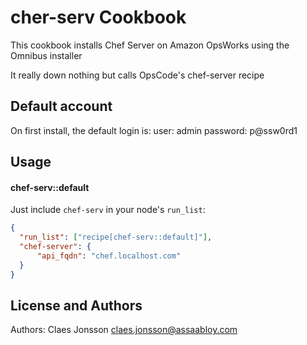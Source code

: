 cher-serv Cookbook
===============
This cookbook installs Chef Server on Amazon OpsWorks using the Omnibus installer

It really down nothing but calls OpsCode's chef-server recipe

Default account
---------------
On first install, the default login is:
user: admin
password: p@ssw0rd1

Usage
-----
#### chef-serv::default
Just include `chef-serv` in your node's `run_list`:



```json
{
  "run_list": ["recipe[chef-serv::default]"],
  "chef-server": {
      "api_fqdn": "chef.localhost.com"
  }
}
```

License and Authors
-------------------
Authors: Claes Jonsson claes.jonsson@assaabloy.com
